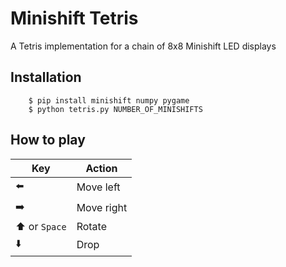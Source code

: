 # Minishift Tetris

A Tetris implementation for a chain of 8x8 Minishift LED displays

## Installation

        $ pip install minishift numpy pygame
        $ python tetris.py NUMBER_OF_MINISHIFTS

## How to play

Key                   | Action
--------------------- | ----------
:arrow_left:          | Move left
:arrow_right:         | Move right
:arrow_up: or `Space` | Rotate
:arrow_down:          | Drop
